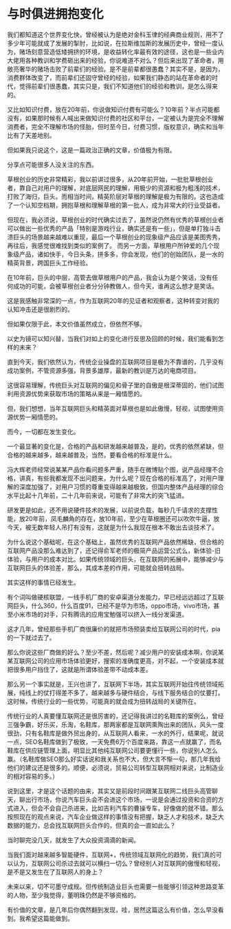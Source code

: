 # 与时俱进拥抱变化
我们都知道这个世界变化快，曾经被认为是绝对金科玉律的经典商业规则，用不了多少年可能就成了发展的掣肘，比如说，在拉斯维加斯的发展历史中，曾经一度认为，赌场刻意营造低矮拥挤的环境，是收益转化率最有效的途径，这也是一些业内大佬用各种教训和学费砸出来的经验，你说难道不对么？但后来出现了革命者，用敞亮奢华的赌场击败了前辈们的经验。是不是前辈都很愚蠢？其实不是，是因为，消费群体改变了，而前辈们还固守曾经的经验，如果我们静态的站在革命者的时代，觉得前辈们很愚蠢，其实只是，我们不知道他们的经验和教训，是怎么得来的。

又比如知识付费，放在20年前，你说做知识付费有可能么？10年前？半点可能都没有，如果那时候有人喊出来做知识付费的社区和平台，一定被认为是完全不理解消费者，完全不理解市场的怪胎，但时至今日，付费习惯，版权意识，确实和当年比有了天差地别。

但如果我只说这个，这是一篇政治正确的文章，价值极为有限。

分享点可能很多人没关注的东西。

草根创业的历史非常精彩，我以前讲过很多，从20年前开始，一批批草根创业者，靠自己对用户的理解，对底层网民的理解，用极少的资源和极为粗浅的技术，打败了海归，巨头。而相当时间，精英阶层对草根的理解是极为有限的。这也造成了一个认知空档期，拥抱草根和理解草根的第一批人，成为非常大的行业受益者。

但现在，我必须说，草根创业的时代确实过去了，虽然说仍然有优秀的草根创业者可以做出一些优秀的产品「特别是游戏行业，确实还是有一些」，但是单打独斗击溃巨头的场景越来越难以重现，最后一个草根创业的现象级产品应该是美图秀秀，再往后，我感觉很难找到类似的案例了。 而另一方面，草根用户所钟爱的几个现象级产品，诸如快手，今日头条，拼多多，你会发现，他们的创始团队，是一水的精英背景，跨国巨头工作经验。

在10年前，巨头的中层，高管去做草根用户的产品，我会认为是个笑话，没有任何成功的可能，会被草根创业者分分钟教做人，但今天，谁再这么想才是笑话。

这是我感触非常深的一点，作为互联网20年的见证者和观察者，这种转变对我的认知冲击还是很剧烈的。

但如果仅限于此，本文价值虽然成立，但依然不够。

以史为镜可以知兴替，当我们对如上的变化进行反思及回顾的时候，我们能看到怎样的未来？

直到今天，我们依然认为，传统企业操盘的互联网项目是极为不靠谱的，几乎没有成功案例，不管资源多强，背景多雄厚，最新的教训是万达的电商项目。

这很容易理解，传统巨头对互联网的偏见和骨子里的自傲是根深蒂固的，他们试图利用资源优势来获取市场的策略从来是一厢情愿的。

但，我们想想，当年互联网巨头和精英面对草根也是如此傲慢，轻视，试图使用资源优势一厢情愿的。

而今，一切都在发生变化。

一个最显著的变化是，合格的产品和研发越来越普及，是的，优秀的依然紧缺，但合格的越来越多，越来越普及，当然，要看合格的标准是什么。

冯大辉老师经常说某某产品你看问题多严重，随手在微博贴个图，说产品经理不合格，讲真，有些我都发现不出问题来，为什么呢？现在合格的标准高了，对用户理解的深度加强了，对用户习惯的尊重变得越来越极致，但国内整体产品经理的综合水平比起十几年前，二十几年前来说，可能有了非常大的突飞猛进。

研发更是如此，还不用说硬件技术的发展，以前说负载，每秒几千请求的支撑性能，放20年前，凤毛麟角的存在，放10年前，至少在草根圈还可以吹吹牛逼，放今天，被无数年轻人吊打有没有，这就是为什么我现在根本不敢出去谈技术了。

为什么说这个基础呢，在这个基础上，虽然优秀的互联网产品依然稀缺，但合格的互联网产品没那么难达到了，还记得俞军老师的极简产品运营公式么，新体验-旧体验，与用户的成本对比。如果传统领域的巨头，在互联网的拓展中，能够减少与互联网巨头的体验差，那么，其成本差的作用，可能就会扭转战局。

其实这样的事情已经发生。

有个词叫做硬核联盟，一线手机厂商的安卓渠道分发能力，早已经远远超过了互联网巨头，什么360，什么百度91，已经不是华为市场，oppo市场，vivo市场，甚至小米市场的对手，只有腾讯的应用宝勉强可以挤入一线分发渠道。

这才几年，曾经那些手机厂商很廉价的就把市场预装卖给互联网公司的时代，pia的一下就过去了。

那么你说这些厂商做的好么？至少不差，然后呢？减少用户的安装成本啊，你说某某互联网公司的应用市场体验更好，搜索的准确度更高，对不起，一个安装成本就把很多用户挡住了，这就是所谓体验差带不动成本差。

那么另一个事实就是，王兴也讲了，互联网下半场，其实互联网开始往传统领域拓展，纯线上的仗打得差不多了，越来越多与硬件结合，与线下服务结合的仗要打。这时候，传统行业的一些优势，可能真的就会成为扭转战局的关键所在。

传统行业的人真要懂互联网还是很厉害的，还记得我讲过的名鞋库的案例么，曾经三强争霸，好乐买，乐淘，名鞋库，那两家都是互联网熏陶出来的团队，风头一度很劲，只有名鞋库是做外贸出身的，从互联网人看来，一水的外行，结果呢，就说一点，SEO名鞋库做到了极致，一天免费6万个百度来路，靠这一点就赢了，而名鞋库在供应链管理上面，明显比其他纯互联网公司要更懂行一些，你说别人怎么赢。（名鞋库做SEO那么好实话说和我关系也不大，但大言不惭一句，那几年我给他们的建议还是很多的。顺便，必须说，贸易公司转型互联网相对来说，比制造业的相对容易的多。）

说到这里，才是这个话题的由来，其实又是前段时间跟某互联网二线巨头高管聊天，聊出行市场，你说汽车巨头会不会进这个市场，一说是会通过投资和合资的方式进入，但会不会自己杀进来，比如吉利汽车的曹操专车，好像做的就不错。那么按照现在的观点来说，汽车企业做这样的事情没有把握，缺乏人才和技术，缺乏大数据的能力，总会找互联网巨头合作的，但真的会一直如此么？

当时聊完没几天，就发生了大众投资滴滴的新闻。

当我们面对越来越多智能硬件，互联网+，传统领域互联网化的趋势，我们真的可以认为，互联网公司杀过去就可以横扫一切么？曾经别人对互联网的傲慢和轻视，是不是又发生在了互联网人的身上？

未来以来，切不可墨守成规。但传统制造业巨头也需要一些能够引领这种思路变革的人物，至少我觉得，董明珠仍然是不够资格的。

有价值的文章，是几年后你偶然翻到发现，哇，居然这篇这么有价值，怎么早没看到。我希望这篇能做到。